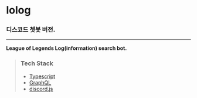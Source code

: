 # lolog

### 디스코드 쳇봇 버전.

---

**League of Legends Log(information) search bot.**

> ### Tech Stack
>
> - [Typescript](https://github.com/microsoft/TypeScript)
> - [GraphQL](https://github.com/graphql-go/graphql)
> - [discord.js](https://github.com/discordjs/discord.js)
